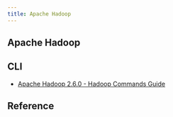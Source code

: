 ```yaml
---
title: Apache Hadoop
---
```


## Apache Hadoop




## CLI
* [Apache Hadoop 2.6.0 - Hadoop Commands Guide](https://hadoop.apache.org/docs/r2.6.0/hadoop-project-dist/hadoop-common/CommandsManual.html)



## Reference
